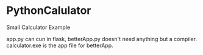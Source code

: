 # PythonCalulator
Small Calculator Example

app.py can cun in flask, betterApp.py doesn't need anything but a compiler. calculator.exe is the app file for betterApp.
